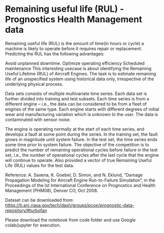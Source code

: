 # Remaining useful life (RUL) - Prognostics Health Management data
Remaining useful life (RUL) is the amount of time(in hours or cycle) a machine is likely to operate before it requires repair or replacement. Predicting the RUL has the following advantages:

Avoid unplanned downtime.
Optimize operating efficiency
Scheduled maintenance
This interesting usecase is about identifying the Remaining Useful Lifetime (RUL) of Aircraft Engines. The task is to estimate remaining life of an unspecified system using historical data only, irrespective of the underlying physical process.

Data sets consists of multiple multivariate time series. Each data set is further divided into training and test subsets. Each time series is from a different engine – i.e., the data can be considered to be from a fleet of engines of the same type. Each engine starts with different degrees of initial wear and manufacturing variation which is unknown to the user. The data is contaminated with sensor noise.

The engine is operating normally at the start of each time series, and develops a fault at some point during the series. In the training set, the fault grows in magnitude until system failure. In the test set, the time series ends some time prior to system failure. The objective of the competition is to predict the number of remaining operational cycles before failure in the test set, i.e., the number of operational cycles after the last cycle that the engine will continue to operate. Also provided a vector of true Remaining Useful Life (RUL) values for the test data.

Reference: A. Saxena, K. Goebel, D. Simon, and N. Eklund, “Damage Propagation Modeling for Aircraft Engine Run-to-Failure Simulation”, in the Proceedings of the Ist International Conference on Prognostics and Health Management (PHM08), Denver CO, Oct 2008.

Dataset can be downloaded from: https://ti.arc.nasa.gov/tech/dash/groups/pcoe/prognostic-data-repository/#turbofan


Please download the notebook from code folder and use Google colab/jupyter for execution. 
